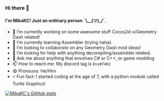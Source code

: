 ### Hi there 👋

#### I'm MikaKC! Just an ordinary person ¯\\__(ツ)_/¯.


- 🔭 I’m currently working on some awesome stuff Cocos2d-x/Geometry Dash related!
- 🌱 I’m currently learning Assembler (trying haha).
- 👯 I’m looking to collaborate on any Geometry Dash mod ideas!
- 🤔 I’m looking for help with anything decompiling/assembler related.
- 💬 Ask me about anything that envolves C# or C++, or game modding
- 📫 How to reach me: My discord tag is `Enz#7402`
- 😄 Pronouns: He/Him
- ⚡ Fun fact: I started coding at the age of 7, with a python module called Turtle Graphics!


[![MikaKC's GitHub stats](https://github-readme-stats.vercel.app/api?username=mikakc)](.)
